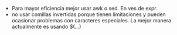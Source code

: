 - Para mayor eficiencia mejor usar awk o sed. En ves de expr.
- no usar comillas invertidas porque tienen limitaciones y pueden ocasionar problemas con caracteres especiales. La mejor manera actualmente es usando $(...)
